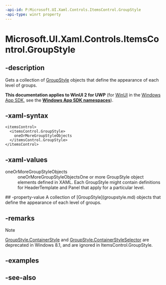 ```yaml
---
-api-id: P:Microsoft.UI.Xaml.Controls.ItemsControl.GroupStyle
-api-type: winrt property
---
```


<!-- Property syntax
public Windows.Foundation.Collections.IObservableVector<Windows.UI.Xaml.Controls.GroupStyle> GroupStyle { get; }
-->

# Microsoft.UI.Xaml.Controls.ItemsControl.GroupStyle

## -description
Gets a collection of [GroupStyle](groupstyle.md) objects that define the appearance of each level of groups.

**This documentation applies to WinUI 2 for UWP** (for [WinUI](/windows/apps/winui/winui3/) in the [Windows App SDK](/windows/apps/windows-app-sdk/), see the **[Windows App SDK namespaces](/windows/windows-app-sdk/api/winrt/)**).

## -xaml-syntax
```xaml
<itemsControl>
  <itemsControl.GroupStyle>
    oneOrMoreGroupStyleObjects
  </itemsControl.GroupStyle>
</itemsControl>

```


## -xaml-values
<dl><dt>oneOrMoreGroupStyleObjects</dt><dd>oneOrMoreGroupStyleObjectsOne or more GroupStyle object elements defined in XAML. Each GroupStyle might contain definitions for HeaderTemplate and Panel that apply for a particular level.</dd>
</dl>
## -property-value
A collection of [GroupStyle](groupstyle.md) objects that define the appearance of each level of groups.

## -remarks
> [!NOTE]
> [GroupStyle.ContainerStyle](groupstyle_containerstyle.md) and [GroupStyle.ContainerStyleSelector](groupstyle_containerstyleselector.md) are deprecated in Windows 8.1, and are ignored in ItemsControl.GroupStyle.

## -examples

## -see-also
